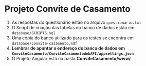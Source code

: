 # Projeto Convite de Casamento

 1. As respostas do questionário estão no arquivo <code>questionario.txt</code>
 2. O Script de criação das tabelas do banco de dados estão em <code>database/SCRIPTS.sql</code>
 2. Uma cópia do banco utilizado para os testes se encontra em  <code>database/convite-casamento.mdf</code>
 3. **Lembrar de apontar o endereço do banco de dados em <code>ConviteCasamento/ConviteCasamentoWebAPI/appsettings.json</code>**
 4. O Projeto Angular está na pasta **ConviteCasamento/www/**
